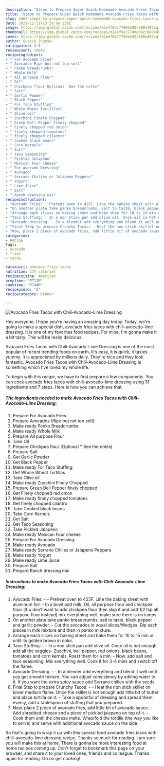 ```yaml
---
description: "Steps to Prepare Super Quick Homemade Avocado Fries Tacos with Chili-Avocado-Lime Dressing"
title: "Steps to Prepare Super Quick Homemade Avocado Fries Tacos with Chili-Avocado-Lime Dressing"
slug: 3867-steps-to-prepare-super-quick-homemade-avocado-fries-tacos-with-chili-avocado-lime-dressing
date: 2021-12-11T13:39:06.230Z
image: https://img-global.cpcdn.com/recipes/81e4f0e77700eb92/680x482cq70/avocado-fries-tacos-with-chili-avocado-lime-dressing-recipe-main-photo.jpg
thumbnail: https://img-global.cpcdn.com/recipes/81e4f0e77700eb92/680x482cq70/avocado-fries-tacos-with-chili-avocado-lime-dressing-recipe-main-photo.jpg
cover: https://img-global.cpcdn.com/recipes/81e4f0e77700eb92/680x482cq70/avocado-fries-tacos-with-chili-avocado-lime-dressing-recipe-main-photo.jpg
author: Gussie Ingram
ratingvalue: 4.5
reviewcount: 14643
recipeingredient:
- " For Avocado Fries"
- " Avocados Ripe but not too soft"
- " Panko Breadcrumbs"
- " Whole Milk"
- " All purpose Flour"
- " Oil"
- " Chickpea flour Optional  See the notes"
- " Salt"
- " Garlic Powder"
- " Black Pepper"
- " For Taco Stuffing"
- " Whole Wheat Tortillas"
- " Olive oil"
- " Zucchini Finely Chopped"
- " Green Bell Pepper finely chopped"
- " Finely chopped red onion"
- " finely chopped tomatoes"
- " finely chopped cilantro"
- " Cooked black beans"
- " Corn Kernels"
- " Salt"
- " Taco Seasoning"
- " Pickled Jalapeno"
- " Mexican Four cheese"
- " For Avocado Dressing"
- " Avocado"
- " Serrano Chilies or Jalapeno Peppers"
- " Yogurt"
- " Lime Juice"
- " Salt"
- " Ranch dressing mix"
recipeinstructions:
- "Avocado Fries:   Preheat oven to 425F. Line the baking sheet with aluminum foil.  In a bowl add milk, Oil, all purpose flour and chickpea flour (if u don’t want to add chickpea flour then skip it and add 1/2 tsp all purpose flour instead) mix everything well, make sure there is no lumps."
- "On another plate take panko breadcrumbs, salt to taste, black pepper and garlic powder. Cut the avocados in equal slices/Wedges. Dip each pieces in milk mixture and then in panko mixture."
- "Arrange each slices on baking sheet and bake them for 10 to 15 min or until its golden brown in color."
- "Taco Stuffing:   In a non stick pan add olive oil. Once oil is hot enough add all the veggies- Zucchini, bell pepper, red onions, black beans, tomatoes and corn kernels. Roast them for a min.  Now, add salt and taco seasoning. Mix everything well. Cook it for 3-4 mins and switch off the flame."
- "Avocado Dressing:   In a blender add everything and blend it well until you get smooth texture. You can adjust consistency by adding water to it. If you want the extra spicy sauce add Serrano chilies with the seeds."
- "Final Step to prepare Crunchy Tacos:   Heat the non stick skillet on lower medium flame. Once the skillet is hot enough add little bit of butter and place tortilla on it.  Take a spoonful of dressing and spread them evenly, add a tablespoon of stuffing that you prepared."
- "Now, place 2 piece of avocado fries, add little bit of avocado sauce. Add shredded cheese and a piece of pickled jalapeno on top of it. Cook them until the cheese melts. Wrap/fold the tortilla (the way you like to serve) and serve with additional avocado sauce on the side."
categories:
- Recipe
tags:
- avocado
- fries
- tacos

katakunci: avocado fries tacos 
nutrition: 275 calories
recipecuisine: American
preptime: "PT11M"
cooktime: "PT44M"
recipeyield: "2"
recipecategory: Dinner

---
```



![Avocado Fries Tacos with Chili-Avocado-Lime Dressing](https://img-global.cpcdn.com/recipes/81e4f0e77700eb92/680x482cq70/avocado-fries-tacos-with-chili-avocado-lime-dressing-recipe-main-photo.jpg)

Hey everyone, I hope you're having an amazing day today. Today, we're going to make a special dish, avocado fries tacos with chili-avocado-lime dressing. It is one of my favorites food recipes. For mine, I'm gonna make it a bit tasty. This will be really delicious.



Avocado Fries Tacos with Chili-Avocado-Lime Dressing is one of the most popular of recent trending foods on earth. It's easy, it is quick, it tastes yummy. It is appreciated by millions daily. They're nice and they look fantastic. Avocado Fries Tacos with Chili-Avocado-Lime Dressing is something which I've loved my whole life.


To begin with this recipe, we have to first prepare a few components. You can cook avocado fries tacos with chili-avocado-lime dressing using 31 ingredients and 7 steps. Here is how you can achieve that.

<!--inarticleads1-->

##### The ingredients needed to make Avocado Fries Tacos with Chili-Avocado-Lime Dressing:

1. Prepare  For Avocado Fries:
1. Prepare  Avocados (Ripe but not too soft)
1. Make ready  Panko Breadcrumbs
1. Make ready  Whole Milk
1. Prepare  All purpose Flour
1. Take  Oil
1. Prepare  Chickpea flour (Optional * See the notes)
1. Prepare  Salt
1. Get  Garlic Powder
1. Get  Black Pepper
1. Make ready  For Taco Stuffing:
1. Get  Whole Wheat Tortillas
1. Take  Olive oil
1. Make ready  Zucchini Finely Chopped
1. Prepare  Green Bell Pepper finely chopped
1. Get  Finely chopped red onion
1. Make ready  finely chopped tomatoes
1. Get  finely chopped cilantro
1. Take  Cooked black beans
1. Take  Corn Kernels
1. Get  Salt
1. Get  Taco Seasoning
1. Take  Pickled Jalapeno
1. Make ready  Mexican Four cheese
1. Prepare  For Avocado Dressing:
1. Make ready  Avocado
1. Make ready  Serrano Chilies or Jalapeno Peppers
1. Make ready  Yogurt
1. Make ready  Lime Juice
1. Prepare  Salt
1. Prepare  Ranch dressing mix




<!--inarticleads2-->

##### Instructions to make Avocado Fries Tacos with Chili-Avocado-Lime Dressing:

1. Avocado Fries: -  -  Preheat oven to 425F. Line the baking sheet with aluminum foil. -  In a bowl add milk, Oil, all purpose flour and chickpea flour (if u don’t want to add chickpea flour then skip it and add 1/2 tsp all purpose flour instead) mix everything well, make sure there is no lumps.
1. On another plate take panko breadcrumbs, salt to taste, black pepper and garlic powder. - Cut the avocados in equal slices/Wedges. Dip each pieces in milk mixture and then in panko mixture.
1. Arrange each slices on baking sheet and bake them for 10 to 15 min or until its golden brown in color.
1. Taco Stuffing: -  -  In a non stick pan add olive oil. Once oil is hot enough add all the veggies- Zucchini, bell pepper, red onions, black beans, tomatoes and corn kernels. Roast them for a min. -  Now, add salt and taco seasoning. Mix everything well. Cook it for 3-4 mins and switch off the flame.
1. Avocado Dressing: -  -  In a blender add everything and blend it well until you get smooth texture. You can adjust consistency by adding water to it. If you want the extra spicy sauce add Serrano chilies with the seeds.
1. Final Step to prepare Crunchy Tacos: -  -  Heat the non stick skillet on lower medium flame. Once the skillet is hot enough add little bit of butter and place tortilla on it. -  Take a spoonful of dressing and spread them evenly, add a tablespoon of stuffing that you prepared.
1. Now, place 2 piece of avocado fries, add little bit of avocado sauce. - Add shredded cheese and a piece of pickled jalapeno on top of it. - Cook them until the cheese melts. Wrap/fold the tortilla (the way you like to serve) and serve with additional avocado sauce on the side.




So that's going to wrap it up with this special food avocado fries tacos with chili-avocado-lime dressing recipe. Thanks so much for reading. I am sure you will make this at home. There is gonna be more interesting food at home recipes coming up. Don't forget to bookmark this page on your browser, and share it to your loved ones, friends and colleague. Thanks again for reading. Go on get cooking!
